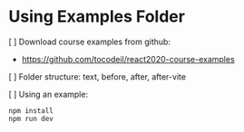 # Using Examples Folder

[ ] Download course examples from github:
- https://github.com/tocodeil/react2020-course-examples

[ ] Folder structure: text, before, after, after-vite

[ ] Using an example:

```
npm install
npm run dev
```
